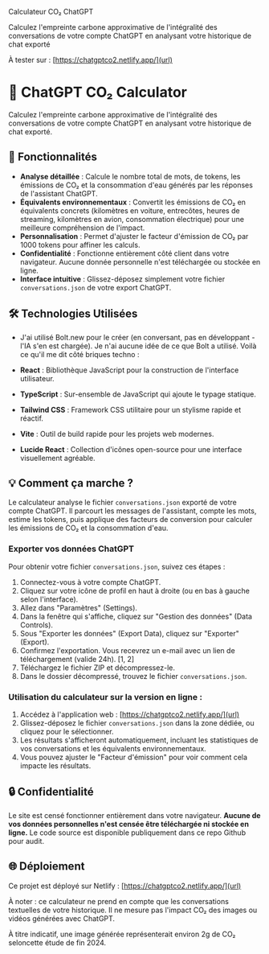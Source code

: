 Calculateur CO₂ ChatGPT

Calculez l'empreinte carbone approximative de l'intégralité des conversations de votre compte ChatGPT en analysant votre historique de chat exporté

À tester sur : [https://chatgptco2.netlify.app/](url)


# 💨 ChatGPT CO₂ Calculator

Calculez l'empreinte carbone approximative de l'intégralité des conversations de votre compte ChatGPT en analysant votre historique de chat exporté.

## 🚀 Fonctionnalités

*   **Analyse détaillée** : Calcule le nombre total de mots, de tokens, les émissions de CO₂ et la consommation d'eau générés par les réponses de l'assistant ChatGPT.
*   **Équivalents environnementaux** : Convertit les émissions de CO₂ en équivalents concrets (kilomètres en voiture, entrecôtes, heures de streaming, kilomètres en avion, consommation électrique) pour une meilleure compréhension de l'impact.
*   **Personnalisation** : Permet d'ajuster le facteur d'émission de CO₂ par 1000 tokens pour affiner les calculs.
*   **Confidentialité** : Fonctionne entièrement côté client dans votre navigateur. Aucune donnée personnelle n'est téléchargée ou stockée en ligne.
*   **Interface intuitive** : Glissez-déposez simplement votre fichier `conversations.json` de votre export ChatGPT.

## 🛠️ Technologies Utilisées

* J'ai utilisé Bolt.new pour le créer (en conversant, pas en développant - l'IA s'en est chargée). Je n'ai aucune idée de ce que Bolt a utilisé. Voilà ce qu'il me dit côté briques techno : 

*   **React** : Bibliothèque JavaScript pour la construction de l'interface utilisateur.
*   **TypeScript** : Sur-ensemble de JavaScript qui ajoute le typage statique.
*   **Tailwind CSS** : Framework CSS utilitaire pour un stylisme rapide et réactif.
*   **Vite** : Outil de build rapide pour les projets web modernes.
*   **Lucide React** : Collection d'icônes open-source pour une interface visuellement agréable.

## 💡 Comment ça marche ?

Le calculateur analyse le fichier `conversations.json` exporté de votre compte ChatGPT. Il parcourt les messages de l'assistant, compte les mots, estime les tokens, puis applique des facteurs de conversion pour calculer les émissions de CO₂ et la consommation d'eau.

### Exporter vos données ChatGPT

Pour obtenir votre fichier `conversations.json`, suivez ces étapes :

1.  Connectez-vous à votre compte ChatGPT.
2.  Cliquez sur votre icône de profil en haut à droite (ou en bas à gauche selon l'interface).
3.  Allez dans "Paramètres" (Settings).
4.  Dans la fenêtre qui s'affiche, cliquez sur "Gestion des données" (Data Controls).
5.  Sous "Exporter les données" (Export Data), cliquez sur "Exporter" (Export).
6.  Confirmez l'exportation. Vous recevrez un e-mail avec un lien de téléchargement (valide 24h). [1, 2]
7.  Téléchargez le fichier ZIP et décompressez-le.
8.  Dans le dossier décompressé, trouvez le fichier `conversations.json`.

### Utilisation du calculateur sur la version en ligne :

1.  Accédez à l'application web : [https://chatgptco2.netlify.app/](url)
2.  Glissez-déposez le fichier `conversations.json` dans la zone dédiée, ou cliquez pour le sélectionner.
3.  Les résultats s'afficheront automatiquement, incluant les statistiques de vos conversations et les équivalents environnementaux.
4.  Vous pouvez ajuster le "Facteur d'émission" pour voir comment cela impacte les résultats.

## 🔒 Confidentialité

Le site est censé fonctionner entièrement dans votre navigateur. **Aucune de vos données personnelles n'est censée être téléchargée ni stockée en ligne.** Le code source est disponible publiquement dans ce repo Github pour audit.

## 🌐 Déploiement

Ce projet est déployé sur Netlify : [https://chatgptco2.netlify.app/](url)

À noter : ce calculateur ne prend en compte que les conversations textuelles de votre historique. Il ne mesure pas l'impact CO₂ des images ou vidéos générées avec ChatGPT.

À titre indicatif, une image générée représenterait environ 2g de CO₂ seloncette étude de fin 2024.
